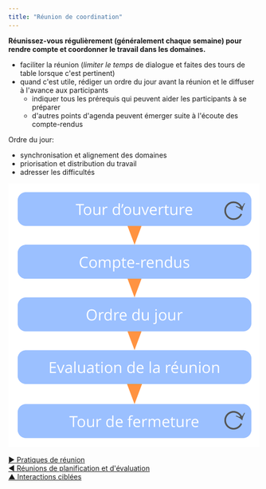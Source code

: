 ```yaml
---
title: "Réunion de coordination"
---
```



**Réunissez-vous régulièrement (généralement chaque semaine) pour rendre compte et coordonner le travail dans les domaines.**

- faciliter la réunion (<dfn data-info="Temps limité: Une période de temps fixée pour se concentrer sur une activité particulière (qui ne sera pas nécessairement terminée à la fin du temps limite).">limiter le temps</dfn> de dialogue et faites des tours de table lorsque c'est pertinent)
- quand c'est utile, rédiger un ordre du jour avant la réunion et le diffuser à l'avance aux participants 
    - indiquer tous les prérequis qui peuvent aider les participants à se préparer
    - d'autres points d'agenda peuvent émerger suite à l'écoute des compte-rendus

Ordre du jour:

- synchronisation et alignement des domaines
- priorisation et distribution du travail
- adresser les difficultés

![Phases d'une réunion de coordination](img/meetings/coordination-meeting.png)

[&#9654; Pratiques de réunion](meeting-practices.html)<br/>[&#9664; Réunions de planification et d'évaluation](planning-and-review-meetings.html)<br/>[&#9650; Interactions ciblées](focused-interactions.html)

